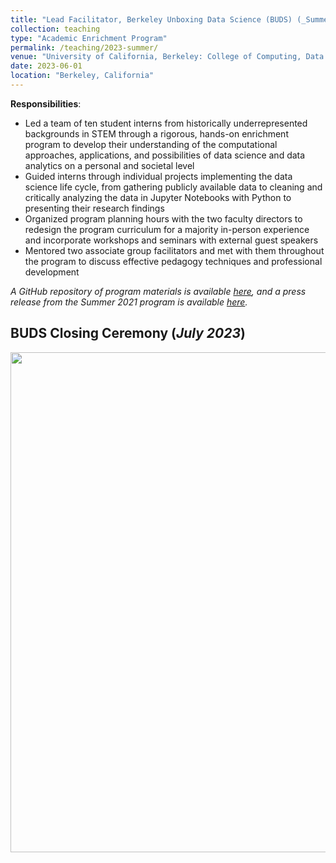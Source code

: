 ```yaml
---
title: "Lead Facilitator, Berkeley Unboxing Data Science (BUDS) (_Summer 2023_)"
collection: teaching
type: "Academic Enrichment Program"
permalink: /teaching/2023-summer/
venue: "University of California, Berkeley: College of Computing, Data Science, and Society (CDSS)"
date: 2023-06-01
location: "Berkeley, California"
---
```


__Responsibilities__:
- Led a team of ten student interns from historically underrepresented backgrounds in STEM through a rigorous, hands-on enrichment program to develop their understanding of the computational approaches, applications, and possibilities of data science and data analytics on a personal and societal level
- Guided interns through individual projects implementing the data science life cycle, from gathering publicly available data to cleaning and critically analyzing the data in Jupyter Notebooks with Python to presenting their research findings
- Organized program planning hours with the two faculty directors to redesign the program curriculum for a majority in-person experience and incorporate workshops and seminars with external guest speakers
- Mentored two associate group facilitators and met with them throughout the program to discuss effective pedagogy techniques and professional development

_A GitHub repository of program materials is available [here](https://github.com/ds-modules/BUDS-SU23), and a press release from the Summer 2021 program is available [here](https://data.berkeley.edu/news/berkeley-unboxing-data-science-program-doubles-number-interns-second-year)._

## BUDS Closing Ceremony (_July 2023_)
<img width="800" src="https://github.com/andrewchen04/andrewchen04.github.io/assets/100865459/ba357065-edfa-46b2-bba3-e26bd67826cd">
